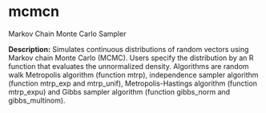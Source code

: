 # mcmcn
Markov Chain Monte Carlo Sampler

**Description:** Simulates continuous distributions of random vectors using
    Markov chain Monte Carlo (MCMC). Users specify the distribution by
    an R function that evaluates the unnormalized density. Algorithms are random
    walk Metropolis algorithm (function mtrp), independence sampler algorithm
    (function mtrp_exp and mtrp_unif), Metropolis-Hastings algorithm 
    (function mtrp_expu) and Gibbs sampler algorithm (function gibbs_norm and
    gibbs_multinom).
